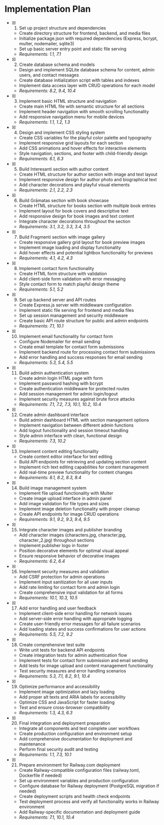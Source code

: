 # Implementation Plan

- [x] 1. Set up project structure and dependencies





  - Create directory structure for frontend, backend, and media files
  - Initialize package.json with required dependencies (Express, bcrypt, multer, nodemailer, sqlite3)
  - Set up basic server entry point and static file serving
  - _Requirements: 1.1, 7.1_

- [x] 2. Create database schema and models






  - Design and implement SQLite database schema for content, admin users, and contact messages
  - Create database initialization script with tables and indexes
  - Implement data access layer with CRUD operations for each model
  - _Requirements: 8.2, 9.4, 10.4_

- [x] 3. Implement basic HTML structure and navigation



  - Create main HTML file with semantic structure for all sections
  - Implement header navigation with smooth scrolling functionality
  - Add responsive navigation menu for mobile devices
  - _Requirements: 1.1, 1.2, 1.3_

- [x] 4. Design and implement CSS styling system






  - Create CSS variables for the playful color palette and typography
  - Implement responsive grid layouts for each section
  - Add CSS animations and hover effects for interactive elements
  - Style navigation, sections, and footer with child-friendly design
  - _Requirements: 6.1, 6.3_

- [x] 5. Build Interesanti section with author content





  - Create HTML structure for author section with image and text layout
  - Implement responsive design for author photo and biographical text
  - Add character decorations and playful visual elements
  - _Requirements: 2.1, 2.2, 2.3_

- [x] 6. Build Grāmatas section with book showcase





  - Create HTML structure for books section with multiple book entries
  - Implement layout for book covers and descriptive text
  - Add responsive design for book images and text content
  - Integrate character decorations throughout the section
  - _Requirements: 3.1, 3.2, 3.3, 3.4, 3.5_

- [x] 7. Build Fragmenti section with image gallery





  - Create responsive gallery grid layout for book preview images
  - Implement image loading and display functionality
  - Add hover effects and potential lightbox functionality for previews
  - _Requirements: 4.1, 4.2, 4.3_

- [x] 8. Implement contact form functionality





  - Create HTML form structure with validation
  - Add client-side form validation with error messaging
  - Style contact form to match playful design theme
  - _Requirements: 5.1, 5.2_

- [x] 9. Set up backend server and API routes





  - Create Express.js server with middleware configuration
  - Implement static file serving for frontend and media files
  - Set up session management and security middleware
  - Create basic API route structure for public and admin endpoints
  - _Requirements: 7.1, 10.1_

- [x] 10. Implement email functionality for contact form





  - Configure Nodemailer for email sending
  - Create email template for contact form submissions
  - Implement backend route for processing contact form submissions
  - Add error handling and success responses for email sending
  - _Requirements: 5.3, 5.4, 5.5_

- [x] 11. Build admin authentication system





  - Create admin login HTML page with form
  - Implement password hashing with bcrypt
  - Create authentication middleware for protected routes
  - Add session management for admin login/logout
  - Implement security measures against brute force attacks
  - _Requirements: 7.1, 7.2, 7.3, 10.1, 10.2, 10.4_

- [x] 12. Create admin dashboard interface





  - Build admin dashboard HTML with section management options
  - Implement navigation between different admin functions
  - Add logout functionality and session timeout handling
  - Style admin interface with clean, functional design
  - _Requirements: 7.3, 10.2_

- [x] 13. Implement content editing functionality





  - Create content editor interface for text editing
  - Build API endpoints for retrieving and updating section content
  - Implement rich text editing capabilities for content management
  - Add real-time preview functionality for content changes
  - _Requirements: 8.1, 8.2, 8.3, 8.4_

- [x] 14. Build image management system





  - Implement file upload functionality with Multer
  - Create image upload interface in admin panel
  - Add image validation for file types and sizes
  - Implement image deletion functionality with proper cleanup
  - Create API endpoints for image CRUD operations
  - _Requirements: 9.1, 9.2, 9.3, 9.4, 9.5_

- [x] 15. Integrate character images and publisher branding





  - Add character images (characters.jpg, character.jpg, character_2.jpg) throughout sections
  - Implement publisher logo in footer
  - Position decorative elements for optimal visual appeal
  - Ensure responsive behavior of decorative images
  - _Requirements: 6.2, 6.4_

- [x] 16. Implement security measures and validation





  - Add CSRF protection for admin operations
  - Implement input sanitization for all user inputs
  - Add rate limiting for contact form and admin login
  - Create comprehensive input validation for all forms
  - _Requirements: 10.1, 10.3, 10.5_

- [x] 17. Add error handling and user feedback





  - Implement client-side error handling for network issues
  - Add server-side error handling with appropriate logging
  - Create user-friendly error messages for all failure scenarios
  - Add loading states and success confirmations for user actions
  - _Requirements: 5.5, 7.2, 9.2_

- [x] 18. Create comprehensive test suite






  - Write unit tests for backend API endpoints
  - Create integration tests for admin authentication flow
  - Implement tests for contact form submission and email sending
  - Add tests for image upload and content management functionality
  - Test security measures and error handling scenarios
  - _Requirements: 5.3, 7.1, 8.2, 9.1, 10.4_

- [x] 19. Optimize performance and accessibility








  - Implement image optimization and lazy loading
  - Add proper alt texts and ARIA labels for accessibility
  - Optimize CSS and JavaScript for faster loading
  - Test and ensure cross-browser compatibility
  - _Requirements: 1.3, 4.3, 6.3_

- [x] 20. Final integration and deployment preparation






  - Integrate all components and test complete user workflows
  - Create production configuration and environment setup
  - Add comprehensive documentation for deployment and maintenance
  - Perform final security audit and testing
  - _Requirements: 1.1, 7.3, 10.1_

- [x] 21. Prepare environment for Railway.com deployment





  - Create Railway-compatible configuration files (railway.toml, Dockerfile if needed)
  - Set up environment variables and production configuration
  - Configure database for Railway deployment (PostgreSQL migration if needed)
  - Create deployment scripts and health check endpoints
  - Test deployment process and verify all functionality works in Railway environment
  - Add Railway-specific documentation and deployment guide
  - _Requirements: 7.1, 10.1, 10.4_